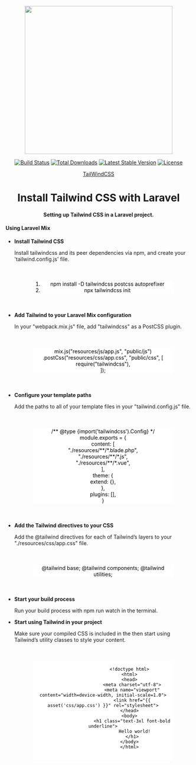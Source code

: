 <p align="center">
    <a href="https://laravel.com" target="_blank">
        <img src="https://raw.githubusercontent.com/laravel/art/master/logo-lockup/5%20SVG/2%20CMYK/1%20Full%20Color/laravel-logolockup-cmyk-red.svg" width="400">
    </a>
</p>

<p align="center">
    <a href="https://travis-ci.org/laravel/framework"><img src="https://travis-ci.org/laravel/framework.svg" alt="Build Status"></a>
    <a href="https://packagist.org/packages/laravel/framework"><img src="https://img.shields.io/packagist/dt/laravel/framework" alt="Total Downloads"></a>
    <a href="https://packagist.org/packages/laravel/framework"><img src="https://img.shields.io/packagist/v/laravel/framework" alt="Latest Stable Version"></a>
    <a href="https://packagist.org/packages/laravel/framework"><img src="https://img.shields.io/packagist/l/laravel/framework" alt="License"></a>
</p>

<p align="center">
    <a target="_blank" href="https://tailwindcss.com/docs/guides/laravel#mix">
        TailWindCSS
    </a>
</p>

<h1 align="center">Install Tailwind CSS with Laravel</h1>
<h4 align="center">Setting up Tailwind CSS in a Laravel project.</h4>

<h4 align="left" style="marin-top:20px">Using Laravel Mix</h4>
<ul>
    <li>
        <p><strong>Install Tailwind CSS</strong></p>
        <p>Install tailwindcss and its peer dependencies via npm, and create your 'tailwind.config.js' file.</p>
        <div style="text-align:center; margin:50px; background-color:#fff; color:#000;">
            <ol>
                <li>npm install -D tailwindcss postcss autoprefixer</li>
                <li>npx tailwindcss init</li>
            </ol>
        <div>
    </li>
    <li>
        <p><strong>Add Tailwind to your Laravel Mix configuration</strong></p>
        <p>In your "webpack.mix.js" file, add "tailwindcss" as a PostCSS plugin.</p>
        <div style="text-align:center; margin:50px; background-color:#fff; color:#000;">
            <p>
                mix.js("resources/js/app.js", "public/js")<br/>
                    .postCss("resources/css/app.css", "public/css", [<br/>
                        require("tailwindcss"),<br/>
                    ]);
            </p>
        <div>
    </li>
    <li>
        <p><strong>Configure your template paths</strong></p>
        <p>Add the paths to all of your template files in your "tailwind.config.js" file.</p>
        <div style="text-align:center; margin:50px; background-color:#fff; color:#000;">
            <p>
                /** @type {import('tailwindcss').Config} */<br/>
                module.exports = {<br/>
                content: [<br/>
                    "./resources/**/*.blade.php",<br/>
                    "./resources/**/*.js",<br/>
                    "./resources/**/*.vue",<br/>
                ],<br/>
                theme: {<br/>
                    extend: {},<br/>
                },<br/>
                plugins: [],<br/>
                }
            </p>
        <div>
    </li>
    <li>
        <p><strong>Add the Tailwind directives to your CSS</strong></p>
        <p>Add the @tailwind directives for each of Tailwind’s layers to your "./resources/css/app.css" file.</p>
        <div style="text-align:center; margin:50px; background-color:#fff; color:#000;">
            <p>
                @tailwind base;
                @tailwind components;
                @tailwind utilities;
            </p>
        <div>
    </li>
    <li>
        <p><strong>Start your build process</strong></p>
        <p>Run your build process with npm run watch in the terminal.</p>
    </li>
    <li>
        <p><strong>Start using Tailwind in your project</strong></p>
        <p>Make sure your compiled CSS is included in the <head> then start using Tailwind’s utility classes to style your content.</p>
        <div style="text-align:center; margin:50px; background-color:#fff; color:#000;">
            <p>
                <code class="flex-none min-w-full p-5">
                    <span class="token block"><span class="token doctype punctuation">&lt;!</span><span class="token doctype doctype-tag">doctype</span><span class="token doctype"> </span><span class="token doctype name">html</span><span class="token doctype punctuation">&gt;</span><span class="token plain"></span>
                    </span><span class="token block"><span class="token plain"></span><span class="token tag punctuation">&lt;</span><span class="token tag">html</span><span class="token tag punctuation">&gt;</span><span class="token plain"></span>
                    </span><span class="token block"><span class="token plain"></span><span class="token tag punctuation">&lt;</span><span class="token tag">head</span><span class="token tag punctuation">&gt;</span><span class="token plain"></span>
                    </span><span class="token block"><span class="token plain">  </span><span class="token tag punctuation">&lt;</span><span class="token tag">meta</span><span class="token tag"> </span><span class="token tag attr-name">charset</span><span class="token tag attr-value punctuation attr-equals">=</span><span class="token tag attr-value punctuation">"</span><span class="token tag attr-value">utf-8</span><span class="token tag attr-value punctuation">"</span><span class="token tag punctuation">&gt;</span><span class="token plain"></span>
                    </span><span class="token block"><span class="token plain">  </span><span class="token tag punctuation">&lt;</span><span class="token tag">meta</span><span class="token tag"> </span><span class="token tag attr-name">name</span><span class="token tag attr-value punctuation attr-equals">=</span><span class="token tag attr-value punctuation">"</span><span class="token tag attr-value">viewport</span><span class="token tag attr-value punctuation">"</span><span class="token tag"> </span><span class="token tag attr-name">content</span><span class="token tag attr-value punctuation attr-equals">=</span><span class="token tag attr-value punctuation">"</span><span class="token tag attr-value">width=device-width, initial-scale=1.0</span><span class="token tag attr-value punctuation">"</span><span class="token tag punctuation">&gt;</span><span class="token plain"></span>
                    </span><span class="token block"><span class="token plain">  </span><span class="token tag punctuation">&lt;</span><span class="token tag">link</span><span class="token tag"> </span><span class="token tag attr-name">href</span><span class="token tag attr-value punctuation attr-equals">=</span><span class="token tag attr-value punctuation">"</span><span class="token tag attr-value">{{ asset(</span><span class="token tag attr-value punctuation">'</span><span class="token tag attr-value">css/app.css</span><span class="token tag attr-value punctuation">'</span><span class="token tag attr-value">) }}</span><span class="token tag attr-value punctuation">"</span><span class="token tag"> </span><span class="token tag attr-name">rel</span><span class="token tag attr-value punctuation attr-equals">=</span><span class="token tag attr-value punctuation">"</span><span class="token tag attr-value">stylesheet</span><span class="token tag attr-value punctuation">"</span><span class="token tag punctuation">&gt;</span><span class="token plain"></span>
                    </span><span class="token block"><span class="token plain"></span><span class="token tag punctuation">&lt;/</span><span class="token tag">head</span><span class="token tag punctuation">&gt;</span><span class="token plain"></span>
                    </span><span class="token block"><span class="token plain"></span><span class="token tag punctuation">&lt;</span><span class="token tag">body</span><span class="token tag punctuation">&gt;</span><span class="token plain"></span>
                    </span><span class="token block -mx-5 pl-4 pr-5 border-l-4 border-sky-400 bg-sky-300/[0.15]"><span class="token plain">  </span><span class="token tag punctuation">&lt;</span><span class="token tag">h1</span><span class="token tag"> </span><span class="token tag attr-name">class</span><span class="token tag attr-value punctuation attr-equals">=</span><span class="token tag attr-value punctuation">"</span><span class="token tag attr-value">text-3xl font-bold underline</span><span class="token tag attr-value punctuation">"</span><span class="token tag punctuation">&gt;</span><span class="token plain"></span>
                    </span><span class="token plain block -mx-5 pl-4 pr-5 border-l-4 border-sky-400 bg-sky-300/[0.15]">    Hello world!
                    </span><span class="token block -mx-5 pl-4 pr-5 border-l-4 border-sky-400 bg-sky-300/[0.15]"><span class="token plain">  </span><span class="token tag punctuation">&lt;/</span><span class="token tag">h1</span><span class="token tag punctuation">&gt;</span><span class="token plain"></span>
                    </span><span class="token block"><span class="token plain"></span><span class="token tag punctuation">&lt;/</span><span class="token tag">body</span><span class="token tag punctuation">&gt;</span><span class="token plain"></span>
                    </span><span class="token block"><span class="token plain"></span><span class="token tag punctuation">&lt;/</span><span class="token tag">html</span><span class="token tag punctuation">&gt;</span>
                    </span>
                </code>
            </p>
        <div>
    </li>
</ul>